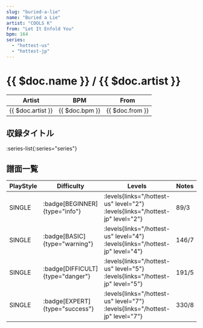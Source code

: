 ```yaml
---
slug: "buried-a-lie"
name: "Buried a Lie"
artist: "COOLS K"
from: "Let It Enfold You"
bpm: 164
series:
  - "hottest-us"
  - "hottest-jp"
---
```


# {{ $doc.name }} / {{ $doc.artist }}

|Artist|BPM|From|
|------|---|----|
|{{ $doc.artist }}|{{ $doc.bpm }}|{{ $doc.from }}|

## 収録タイトル

:series-list{:series="series"}

## 譜面一覧

|PlayStyle|Difficulty|Levels|Notes|Movie|
|---------|----------|------|-----|-----|
|SINGLE| :badge[BEGINNER]{type="info"}| :levels{links="/hottest-us" level="2"} :levels{links="/hottest-jp" level="2"}|89/3||
|SINGLE| :badge[BASIC]{type="warning"}| :levels{links="/hottest-us" level="4"} :levels{links="/hottest-jp" level="4"}|146/7||
|SINGLE| :badge[DIFFICULT]{type="danger"}| :levels{links="/hottest-us" level="5"} :levels{links="/hottest-jp" level="5"}|191/5||
|SINGLE| :badge[EXPERT]{type="success"}| :levels{links="/hottest-us" level="7"} :levels{links="/hottest-jp" level="7"}|330/8||

